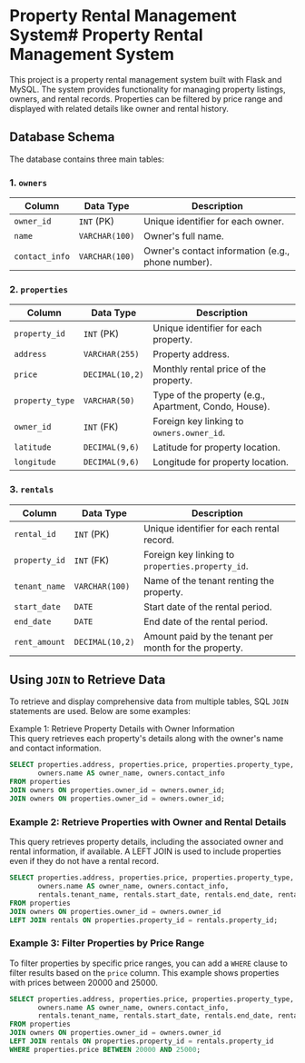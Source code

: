 # Property Rental Management System# Property Rental Management System

This project is a property rental management system built with Flask and MySQL. The system provides functionality for managing property listings, owners, and rental records. Properties can be filtered by price range and displayed with related details like owner and rental history.

## Database Schema

The database contains three main tables:

### 1. `owners`

| Column         | Data Type      | Description                   |  
|----------------|----------------|-------------------------------|  
| `owner_id`     | `INT` (PK)     | Unique identifier for each owner. |  
| `name`         | `VARCHAR(100)` | Owner's full name.            |  
| `contact_info` | `VARCHAR(100)` | Owner's contact information (e.g., phone number). |  

### 2. `properties`

| Column          | Data Type      | Description                                       |  
|-----------------|----------------|---------------------------------------------------|  
| `property_id`   | `INT` (PK)     | Unique identifier for each property.              |  
| `address`       | `VARCHAR(255)` | Property address.                                 |  
| `price`         | `DECIMAL(10,2)`| Monthly rental price of the property.             |  
| `property_type` | `VARCHAR(50)`  | Type of the property (e.g., Apartment, Condo, House). |  
| `owner_id`      | `INT` (FK)     | Foreign key linking to `owners.owner_id`.         |  
| `latitude`      | `DECIMAL(9,6)` | Latitude for property location.                   |  
| `longitude`     | `DECIMAL(9,6)` | Longitude for property location.                  |  

### 3. `rentals`

| Column         | Data Type      | Description                                         |  
|----------------|----------------|-----------------------------------------------------|  
| `rental_id`    | `INT` (PK)     | Unique identifier for each rental record.           |  
| `property_id`  | `INT` (FK)     | Foreign key linking to `properties.property_id`.    |  
| `tenant_name`  | `VARCHAR(100)` | Name of the tenant renting the property.            |  
| `start_date`   | `DATE`         | Start date of the rental period.                    |  
| `end_date`     | `DATE`         | End date of the rental period.                      |  
| `rent_amount`  | `DECIMAL(10,2)`| Amount paid by the tenant per month for the property.|

## Using `JOIN` to Retrieve Data

To retrieve and display comprehensive data from multiple tables, SQL `JOIN` statements are used. Below are some examples: 

Example 1: Retrieve Property Details with Owner Information  
This query retrieves each property's details along with the owner's name and contact information.

```sql
SELECT properties.address, properties.price, properties.property_type, 
       owners.name AS owner_name, owners.contact_info  
FROM properties  
JOIN owners ON properties.owner_id = owners.owner_id;
JOIN owners ON properties.owner_id = owners.owner_id;  
```
### Example 2: Retrieve Properties with Owner and Rental Details  
This query retrieves property details, including the associated owner and rental information, if available. A LEFT JOIN is used to include properties even if they do not have a rental record.

```sql
SELECT properties.address, properties.price, properties.property_type,  
       owners.name AS owner_name, owners.contact_info,  
       rentals.tenant_name, rentals.start_date, rentals.end_date, rentals.rent_amount  
FROM properties  
JOIN owners ON properties.owner_id = owners.owner_id  
LEFT JOIN rentals ON properties.property_id = rentals.property_id;
```
### Example 3: Filter Properties by Price Range

To filter properties by specific price ranges, you can add a `WHERE` clause to filter results based on the `price` column. This example shows properties with prices between 20000 and 25000.

```sql
SELECT properties.address, properties.price, properties.property_type,
       owners.name AS owner_name, owners.contact_info,
       rentals.tenant_name, rentals.start_date, rentals.end_date, rentals.rent_amount
FROM properties
JOIN owners ON properties.owner_id = owners.owner_id
LEFT JOIN rentals ON properties.property_id = rentals.property_id
WHERE properties.price BETWEEN 20000 AND 25000;
```




